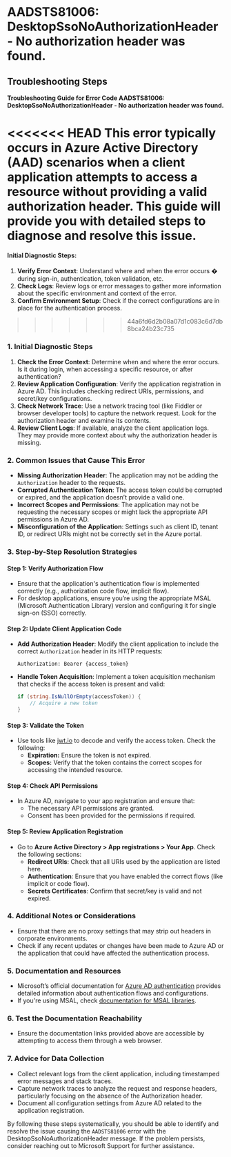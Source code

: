 # AADSTS81006: DesktopSsoNoAuthorizationHeader - No authorization header was found.


## Troubleshooting Steps
**Troubleshooting Guide for Error Code AADSTS81006: DesktopSsoNoAuthorizationHeader - No authorization header was found.**

<<<<<<< HEAD
This error typically occurs in Azure Active Directory (AAD) scenarios when a client application attempts to access a resource without providing a valid authorization header. This guide will provide you with detailed steps to diagnose and resolve this issue.
=======
#### Initial Diagnostic Steps:
1. **Verify Error Context**: Understand where and when the error occurs � during sign-in, authentication, token validation, etc.
2. **Check Logs**: Review logs or error messages to gather more information about the specific environment and context of the error.
3. **Confirm Environment Setup**: Check if the correct configurations are in place for the authentication process.
>>>>>>> 44a6fd6d2b08a07d1c083c6d7db8bca24b23c735

### 1. Initial Diagnostic Steps

1. **Check the Error Context**: Determine when and where the error occurs. Is it during login, when accessing a specific resource, or after authentication?
2. **Review Application Configuration**: Verify the application registration in Azure AD. This includes checking redirect URIs, permissions, and secret/key configurations.
3. **Check Network Trace**: Use a network tracing tool (like Fiddler or browser developer tools) to capture the network request. Look for the authorization header and examine its contents.
4. **Review Client Logs**: If available, analyze the client application logs. They may provide more context about why the authorization header is missing.

### 2. Common Issues that Cause This Error

- **Missing Authorization Header**: The application may not be adding the `Authorization` header to the requests.
- **Corrupted Authentication Token**: The access token could be corrupted or expired, and the application doesn’t provide a valid one.
- **Incorrect Scopes and Permissions**: The application may not be requesting the necessary scopes or might lack the appropriate API permissions in Azure AD.
- **Misconfiguration of the Application**: Settings such as client ID, tenant ID, or redirect URIs might not be correctly set in the Azure portal.

### 3. Step-by-Step Resolution Strategies

#### Step 1: Verify Authorization Flow

- Ensure that the application's authentication flow is implemented correctly (e.g., authorization code flow, implicit flow).
- For desktop applications, ensure you’re using the appropriate MSAL (Microsoft Authentication Library) version and configuring it for single sign-on (SSO) correctly.

#### Step 2: Update Client Application Code

- **Add Authorization Header**: Modify the client application to include the correct `Authorization` header in its HTTP requests:
  ```
  Authorization: Bearer {access_token}
  ```
  
- **Handle Token Acquisition**: Implement a token acquisition mechanism that checks if the access token is present and valid:
  ```csharp
  if (string.IsNullOrEmpty(accessToken)) {
      // Acquire a new token
  }
  ```

#### Step 3: Validate the Token

- Use tools like [jwt.io](https://jwt.io) to decode and verify the access token. Check the following:
  - **Expiration:** Ensure the token is not expired.
  - **Scopes:** Verify that the token contains the correct scopes for accessing the intended resource.
  
#### Step 4: Check API Permissions

- In Azure AD, navigate to your app registration and ensure that:
  - The necessary API permissions are granted.
  - Consent has been provided for the permissions if required.

#### Step 5: Review Application Registration

- Go to **Azure Active Directory > App registrations > Your App**. Check the following sections:
  - **Redirect URIs**: Check that all URIs used by the application are listed here.
  - **Authentication**: Ensure that you have enabled the correct flows (like implicit or code flow).
  - **Secrets Certificates**: Confirm that secret/key is valid and not expired.

### 4. Additional Notes or Considerations

- Ensure that there are no proxy settings that may strip out headers in corporate environments.
- Check if any recent updates or changes have been made to Azure AD or the application that could have affected the authentication process.

### 5. Documentation and Resources

- Microsoft’s official documentation for [Azure AD authentication](https://learn.microsoft.com/en-us/azure/active-directory/develop/authentication-scenarios) provides detailed information about authentication flows and configurations.
- If you're using MSAL, check [documentation for MSAL libraries](https://learn.microsoft.com/en-us/azure/active-directory/develop/msal-overview).

### 6. Test the Documentation Reachability

- Ensure the documentation links provided above are accessible by attempting to access them through a web browser.

### 7. Advice for Data Collection

- Collect relevant logs from the client application, including timestamped error messages and stack traces.
- Capture network traces to analyze the request and response headers, particularly focusing on the absence of the Authorization header.
- Document all configuration settings from Azure AD related to the application registration.

By following these steps systematically, you should be able to identify and resolve the issue causing the `AADSTS81006` error with the DesktopSsoNoAuthorizationHeader message. If the problem persists, consider reaching out to Microsoft Support for further assistance.